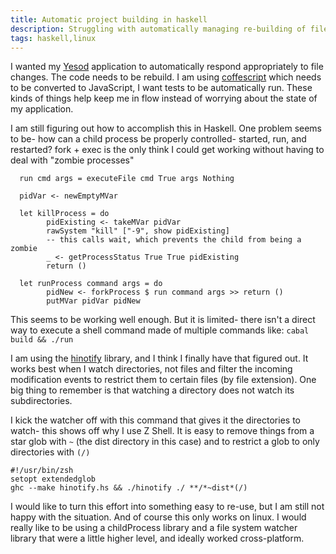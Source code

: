 ```yaml
---
title: Automatic project building in haskell
description: Struggling with automatically managing re-building of files as they are changed
tags: haskell,linux
---
```



I wanted my [Yesod](http://docs.yesodweb.com) application to automatically respond appropriately to file changes. The code needs to be rebuild. I am using [coffescript](http://jashkenas.github.com/coffee-script/) which needs to be converted to JavaScript, I want tests to be automatically run. These kinds of things help keep me in flow instead of worrying about the state of my application.

I am still figuring out how to accomplish this in Haskell. One problem seems to be- how can a child process be properly controlled- started, run, and restarted? fork + exec is the only think I could get working without having to deal with "zombie processes"

~~~~~~~~~~~~~~~~~~~~ {.haskell}
  run cmd args = executeFile cmd True args Nothing

  pidVar <- newEmptyMVar

  let killProcess = do
        pidExisting <- takeMVar pidVar
        rawSystem "kill" ["-9", show pidExisting]
        -- this calls wait, which prevents the child from being a zombie
        _ <- getProcessStatus True True pidExisting
        return ()

  let runProcess command args = do
        pidNew <- forkProcess $ run command args >> return ()
        putMVar pidVar pidNew

~~~~~~~~~~~~~~~~~~~~

This seems to be working well enough. But it is limited- there isn't a direct way to execute a shell command made of multiple commands like: `cabal build && ./run`

I am using the [hinotify](http://haskell.org/~kolmodin/code/hinotify/README.html) library, and I think I finally have that figured out. It works best when I watch directories, not files and filter the incoming modification events to restrict them to certain files (by file extension). One big thing to remember is that watching a directory does not watch its subdirectories.

I kick the watcher off with this command that gives it the directories to watch- this shows off why I use Z Shell. It is easy to remove things from a star glob with `~` (the dist directory in this case) and to restrict a glob to only directories with `(/)`

~~~~~~~~~~~~~~~~~~~~
#!/usr/bin/zsh
setopt extendedglob
ghc --make hinotify.hs && ./hinotify ./ **/*~dist*(/)
~~~~~~~~~~~~~~~~~~~~

I would like to turn this effort into something easy to re-use, but I am still not happy with the situation. And of course this only works on linux. I would really like to be using a childProcess library and a file system watcher library that were a little higher level, and ideally worked cross-platform.
